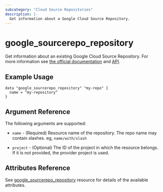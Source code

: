 ```yaml
---
subcategory: "Cloud Source Repositories"
description: |-
  Get information about a Google Cloud Source Repository.
---
```


# google\_sourcerepo\_repository

Get information about an existing Google Cloud Source Repository.
For more information see [the official documentation](https://cloud.google.com/source-repositories)
and
[API](https://cloud.google.com/source-repositories/docs/reference/rest/v1/projects.repos).


## Example Usage

```hcl
data "google_sourcerepo_repository" "my-repo" {
  name = "my-repository"
}
```

## Argument Reference

The following arguments are supported:

* `name` - (Required) Resource name of the repository. The repo name may contain slashes. eg, `name/with/slash`

* `project` - (Optional) The ID of the project in which the resource belongs. If it is not provided, the provider project is used.

## Attributes Reference

See [google_sourcerepo_repository](https://registry.terraform.io/providers/hashicorp/google/latest/docs/resources/sourcerepo_repository#argument-reference) resource for details of the available attributes.
